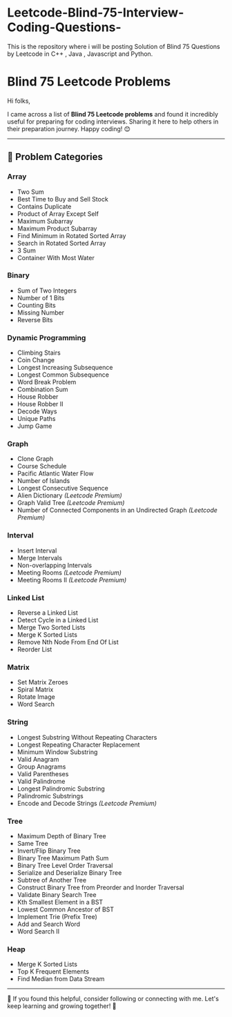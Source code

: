# Leetcode-Blind-75-Interview-Coding-Questions-
This is the repository where i will be posting Solution of Blind 75 Questions by Leetcode in C++ , Java , Javascript and Python.

# Blind 75 Leetcode Problems

Hi folks,

I came across a list of **Blind 75 Leetcode problems** and found it incredibly useful for preparing for coding interviews. Sharing it here to help others in their preparation journey. Happy coding! 😊

---

## 📝 Problem Categories

### Array
- Two Sum
- Best Time to Buy and Sell Stock
- Contains Duplicate
- Product of Array Except Self
- Maximum Subarray
- Maximum Product Subarray
- Find Minimum in Rotated Sorted Array
- Search in Rotated Sorted Array
- 3 Sum
- Container With Most Water

### Binary
- Sum of Two Integers
- Number of 1 Bits
- Counting Bits
- Missing Number
- Reverse Bits

### Dynamic Programming
- Climbing Stairs
- Coin Change
- Longest Increasing Subsequence
- Longest Common Subsequence
- Word Break Problem
- Combination Sum
- House Robber
- House Robber II
- Decode Ways
- Unique Paths
- Jump Game

### Graph
- Clone Graph
- Course Schedule
- Pacific Atlantic Water Flow
- Number of Islands
- Longest Consecutive Sequence
- Alien Dictionary *(Leetcode Premium)*
- Graph Valid Tree *(Leetcode Premium)*
- Number of Connected Components in an Undirected Graph *(Leetcode Premium)*

### Interval
- Insert Interval
- Merge Intervals
- Non-overlapping Intervals
- Meeting Rooms *(Leetcode Premium)*
- Meeting Rooms II *(Leetcode Premium)*

### Linked List
- Reverse a Linked List
- Detect Cycle in a Linked List
- Merge Two Sorted Lists
- Merge K Sorted Lists
- Remove Nth Node From End Of List
- Reorder List

### Matrix
- Set Matrix Zeroes
- Spiral Matrix
- Rotate Image
- Word Search

### String
- Longest Substring Without Repeating Characters
- Longest Repeating Character Replacement
- Minimum Window Substring
- Valid Anagram
- Group Anagrams
- Valid Parentheses
- Valid Palindrome
- Longest Palindromic Substring
- Palindromic Substrings
- Encode and Decode Strings *(Leetcode Premium)*

### Tree
- Maximum Depth of Binary Tree
- Same Tree
- Invert/Flip Binary Tree
- Binary Tree Maximum Path Sum
- Binary Tree Level Order Traversal
- Serialize and Deserialize Binary Tree
- Subtree of Another Tree
- Construct Binary Tree from Preorder and Inorder Traversal
- Validate Binary Search Tree
- Kth Smallest Element in a BST
- Lowest Common Ancestor of BST
- Implement Trie (Prefix Tree)
- Add and Search Word
- Word Search II

### Heap
- Merge K Sorted Lists
- Top K Frequent Elements
- Find Median from Data Stream

---



🌟 If you found this helpful, consider following or connecting with me. Let's keep learning and growing together! 🚀

